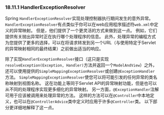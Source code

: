 ### 18.11.1 HandlerExceptionResolver

Spring `HandlerExceptionResolver`实现处理控制器执行期间发生的意外异常。 `HandlerExceptionResolver`有点类似于你可以在web应用程序描述符`web.xml`中定义的异常映射。 但是，他们提供了一个更灵活的方式来做到这一点。 例如，它们提供有关抛出异常时正在执行哪个处理程序的信息。 此外，处理异常的编程方式为您提供了更多的选择，可以在将请求转发到另一个URL（与使用特定于Servlet的异常映射相同的最终结果）之前做出适当的响应。

除了实现`HandlerExceptionResolver`接口（这只是实现`resolveException(Exception, Handler)`方法并返回一个`ModelAndView`）之外，还可以使用提供的`SimpleMappingExceptionResolver`或创建`@ExceptionHandler`方法。 `SimpleMappingExceptionResolver`使您可以将可能引发的任何异常的类名称映射到视图名称。 这在功能上等同于Servlet API的异常映射功能，但是也可以从不同的处理程序实现更多细化的异常映射。 另一方面，`@ExceptionHandler`注解可用于应该被调用来处理异常的方法。 这样的方法可以在`@Controller`中本地定义，也可以在`@ControllerAdvice`类中定义时应用于许多`@Controller`类。 以下部分更详细地解释了这一点。

